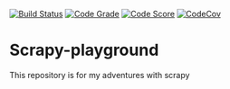 [![Build Status](https://travis-ci.com/AlTosterino/Scrapy-playground.svg?branch=master)](https://travis-ci.com/AlTosterino/Scrapy-playground)
[![Code Grade](https://www.code-inspector.com/project/5583/status/svg)](https://frontend.code-inspector.com/public/project/5583/Scrapy-playground/dashboard)
[![Code Score](https://www.code-inspector.com/project/5583/score/svg)](https://frontend.code-inspector.com/public/project/5583/Scrapy-playground/dashboard)
[![CodeCov](https://codecov.io/gh/AlTosterino/Scrapy-playground/branch/master/graph/badge.svg)](https://codecov.io/gh/AlTosterino/Scrapy-playground)

# Scrapy-playground
This repository is for my adventures with scrapy
